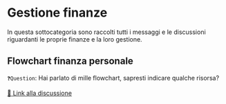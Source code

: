 # Gestione finanze
In questa sottocategoria sono raccolti tutti i messaggi e le discussioni riguardanti le proprie finanze e la loro gestione.

## Flowchart finanza personale
`❓Question`: Hai parlato di mille flowchart, sapresti indicare qualche risorsa? 

[🔗 Link alla discussione](https://t.me/ptkdev_support_italian/484902/521429)
